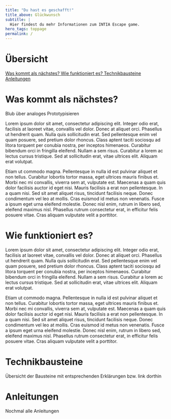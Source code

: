 ```yaml
---
title: "Du hast es geschafft!"
title_above: Glückwunsch
subtitle: |
  Hier findest du mehr Informationen zum INTIA Escape game.
hero_tags: toppage
permalink: /
---
```


# Übersicht

<div class="button-row">
<a href="#was-kommt-als-nchstes" class="button is-rounded is-dark">
  <span>Was kommt als nächstes?</span>
</a>
<a href="#wie-funktioniert-es" class="button is-rounded is-dark">
  <span>Wie funktioniert es?</span>
</a>
<a href="#wie-funktioniert-es" class="button is-rounded is-dark">
  <span>Technikbausteine</span>
</a>
<a href="#anleitungen" class="button is-rounded is-dark">
  <span>Anleitungen</span>
</a>
</div>

# Was kommt als nächstes?

Blub über analoges Prototypisieren

Lorem ipsum dolor sit amet, consectetur adipiscing elit. Integer odio erat, facilisis at laoreet vitae, convallis vel dolor. Donec at aliquet orci. Phasellus ut hendrerit quam. Nulla quis sollicitudin erat. Sed pellentesque enim vel quam posuere, sed pretium dolor rhoncus. Class aptent taciti sociosqu ad litora torquent per conubia nostra, per inceptos himenaeos. Curabitur bibendum orci in fringilla eleifend. Nullam a sem risus. Curabitur a lorem ac lectus cursus tristique. Sed at sollicitudin erat, vitae ultrices elit. Aliquam erat volutpat.

Etiam ut commodo magna. Pellentesque in nulla id est pulvinar aliquet et non tellus. Curabitur lobortis tortor massa, eget ultrices mauris finibus et. Morbi nec mi convallis, viverra sem at, vulputate est. Maecenas a quam quis dolor facilisis auctor id eget nisi. Mauris facilisis a erat non pellentesque. In a quam nisi. Sed sit amet aliquet risus, tincidunt facilisis neque. Donec condimentum vel leo at mollis. Cras euismod id metus non venenatis. Fusce a ipsum eget urna eleifend molestie. Donec nisl enim, rutrum in libero sed, eleifend maximus nisl. Phasellus rutrum consectetur erat, in efficitur felis posuere vitae. Cras aliquam vulputate velit a porttitor.

# Wie funktioniert es?

Lorem ipsum dolor sit amet, consectetur adipiscing elit. Integer odio erat, facilisis at laoreet vitae, convallis vel dolor. Donec at aliquet orci. Phasellus ut hendrerit quam. Nulla quis sollicitudin erat. Sed pellentesque enim vel quam posuere, sed pretium dolor rhoncus. Class aptent taciti sociosqu ad litora torquent per conubia nostra, per inceptos himenaeos. Curabitur bibendum orci in fringilla eleifend. Nullam a sem risus. Curabitur a lorem ac lectus cursus tristique. Sed at sollicitudin erat, vitae ultrices elit. Aliquam erat volutpat.

Etiam ut commodo magna. Pellentesque in nulla id est pulvinar aliquet et non tellus. Curabitur lobortis tortor massa, eget ultrices mauris finibus et. Morbi nec mi convallis, viverra sem at, vulputate est. Maecenas a quam quis dolor facilisis auctor id eget nisi. Mauris facilisis a erat non pellentesque. In a quam nisi. Sed sit amet aliquet risus, tincidunt facilisis neque. Donec condimentum vel leo at mollis. Cras euismod id metus non venenatis. Fusce a ipsum eget urna eleifend molestie. Donec nisl enim, rutrum in libero sed, eleifend maximus nisl. Phasellus rutrum consectetur erat, in efficitur felis posuere vitae. Cras aliquam vulputate velit a porttitor.

# Technikbausteine

Übersicht der Bausteine mit entsprechenden Erklärungen bzw. link dorthin

# Anleitungen

Nochmal alle Anleitungen
